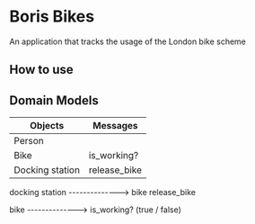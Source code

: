 # Boris Bikes

An application that tracks the usage of the London bike scheme

## How to use

## Domain Models

Objects         | Messages
----------------|---------
Person          |
Bike            | is_working?
Docking station | release_bike

docking station --------------> bike
                 release_bike

bike --------------> is_working?
     (true / false)
